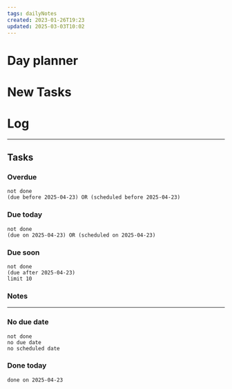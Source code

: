 ```yaml
---
tags: dailyNotes
created: 2023-01-26T19:23
updated: 2025-03-03T10:02
---
```

# Day planner


# New Tasks


# Log

----
## Tasks
### Overdue
```tasks
not done
(due before 2025-04-23) OR (scheduled before 2025-04-23)
```

### Due today
```tasks
not done
(due on 2025-04-23) OR (scheduled on 2025-04-23)
```

### Due soon
```tasks
not done
(due after 2025-04-23)
limit 10
```

### Notes

----
### No due date
```tasks
not done
no due date
no scheduled date
```

### Done today
```tasks
done on 2025-04-23
```
